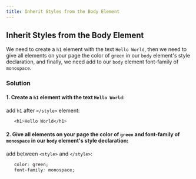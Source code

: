 ```yaml
---
title: Inherit Styles from the Body Element
---
```

## Inherit Styles from the Body Element

<!-- The article goes here, in GitHub-flavored Markdown. Feel free to add YouTube videos, images, and CodePen/JSBin embeds  -->
We need to create a ```h1``` element with the text ```Hello World```, then we need to give all elements on your page the color of ```green``` in our ```body``` element's style declaration, and finally, we need add  to our ```body``` element  font-family of ```monospace```.

 ### Solution
 
 #### 1. Create a ```h1``` element with the text ```Hello World```:
 
 add ```h1``` after ```</style>``` element:
 
 ```css
    <h1>Hello World</h1>
```

#### 2. Give all elements on your page the color of ```green``` and font-family of ```monospace``` in our ```body``` element's style declaration:

add between ```<style>``` and ```</style>```:

 ```css
    color: green;
    font-family: monospace;
```
